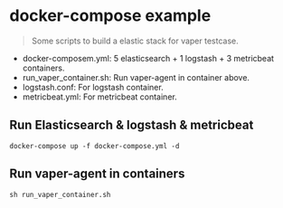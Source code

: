 # docker-compose example

> Some scripts to build a elastic stack for vaper testcase.

- docker-composem.yml: 5 elasticsearch + 1 logstash + 3 metricbeat containers.
- run_vaper_container.sh: Run vaper-agent in container above.
- logstash.conf: For logstash container.
- metricbeat.yml: For metricbeat container.

## Run Elasticsearch & logstash & metricbeat
`docker-compose up -f docker-compose.yml -d`

## Run vaper-agent in containers
`sh run_vaper_container.sh `

